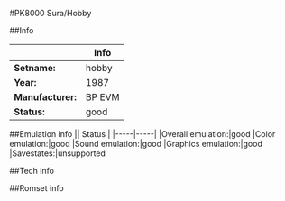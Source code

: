 #PK8000 Sura/Hobby

##Info

||Info|
|-----|-----|
|**Setname:**|hobby
|**Year:**|1987
|**Manufacturer:**|BP EVM
|**Status:**|good

##Emulation info
|| Status |
|-----|-----|
|Overall emulation:|good
|Color emulation:|good
|Sound emulation:|good
|Graphics emulation:|good
|Savestates:|unsupported

##Tech info

##Romset info

<!--- START OF EDITED COMMENT DO NOT TOUCH TEXT ABOVE-->
